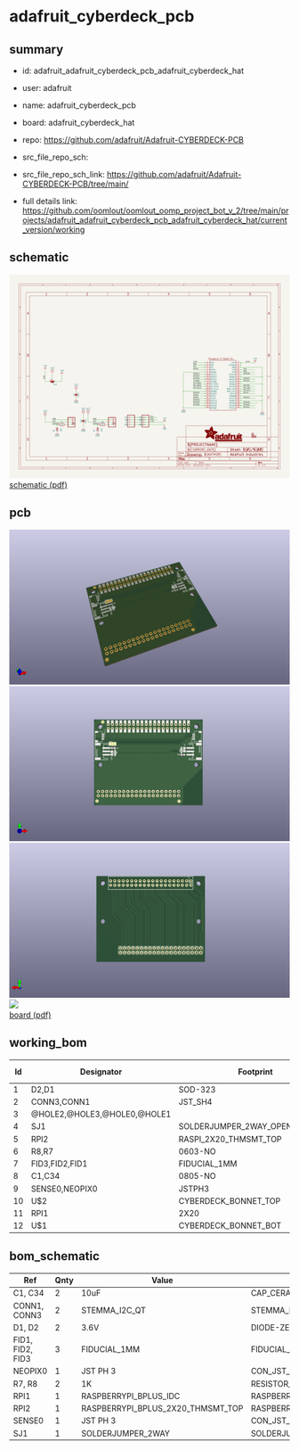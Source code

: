 # adafruit_cyberdeck_pcb
 
## summary 
* id: adafruit_adafruit_cyberdeck_pcb_adafruit_cyberdeck_hat
* user: adafruit
* name: adafruit_cyberdeck_pcb
* board: adafruit_cyberdeck_hat
* repo: https://github.com/adafruit/Adafruit-CYBERDECK-PCB



* src_file_repo_sch: 
* src_file_repo_sch_link: https://github.com/adafruit/Adafruit-CYBERDECK-PCB/tree/main/
* full details link: https://github.com/oomlout/oomlout_oomp_project_bot_v_2/tree/main/projects/adafruit_adafruit_cyberdeck_pcb_adafruit_cyberdeck_hat/current_version/working  

## schematic  
![](working_schematic_600.png)  
[schematic (pdf)](working_schematic.pdf) 






















## pcb  
![](working_3d_600.png) 
![](working_3d_front_600.png)  
![](working_3d_back_600.png)  
![](working_600.png)  
[board (pdf)](working.pdf)  

## working_bom
| Id | Designator | Footprint | Quantity | Designation | Supplier and ref |  | None | 
| --- | --- | --- | --- | --- | --- | --- | --- | 
| 1 | D2,D1 | SOD-323 | 2 | 3.6V |  |  | [''] | 
| 2 | CONN3,CONN1 | JST_SH4 | 2 | STEMMA_I2C_QT |  |  | [''] | 
| 3 | @HOLE2,@HOLE3,@HOLE0,@HOLE1 |  | 4 |  |  |  | [''] | 
| 4 | SJ1 | SOLDERJUMPER_2WAY_OPEN_NOPASTE | 1 |  |  |  | [''] | 
| 5 | RPI2 | RASPI_2X20_THMSMT_TOP | 1 | RASPBERRYPI_BPLUS_2X20_THMSMT_TOP |  |  | [''] | 
| 6 | R8,R7 | 0603-NO | 2 | 1K |  |  | [''] | 
| 7 | FID3,FID2,FID1 | FIDUCIAL_1MM | 3 | FIDUCIAL_1MM |  |  | [''] | 
| 8 | C1,C34 | 0805-NO | 2 | 10uF |  |  | [''] | 
| 9 | SENSE0,NEOPIX0 | JSTPH3 | 2 | JST PH 3 |  |  | [''] | 
| 10 | U$2 | CYBERDECK_BONNET_TOP | 1 |  |  |  | [''] | 
| 11 | RPI1 | 2X20 | 1 | RASPBERRYPI_BPLUS_IDC |  |  | [''] | 
| 12 | U$1 | CYBERDECK_BONNET_BOT | 1 |  |  |  | [''] | 


## bom_schematic
| Ref | Qnty | Value | Cmp name | Footprint | Description | Vendor | DNP | 
| --- | --- | --- | --- | --- | --- | --- | --- | 
| C1, C34 | 2 | 10uF | CAP_CERAMIC0805-NOOUTLINE | working:0805-NO |  |  |  | 
| CONN1, CONN3 | 2 | STEMMA_I2C_QT | STEMMA_I2C_QT | working:JST_SH4 |  |  |  | 
| D1, D2 | 2 | 3.6V | DIODE-ZENERSOD323 | working:SOD-323 |  |  |  | 
| FID1, FID2, FID3 | 3 | FIDUCIAL_1MM | FIDUCIAL_1MM | working:FIDUCIAL_1MM |  |  |  | 
| NEOPIX0 | 1 | JST PH 3 | CON_JST_PH_3PIN | working:JSTPH3 |  |  |  | 
| R7, R8 | 2 | 1K | RESISTOR_0603_NOOUT | working:0603-NO |  |  |  | 
| RPI1 | 1 | RASPBERRYPI_BPLUS_IDC | RASPBERRYPI_BPLUS_IDC | working:2X20 |  |  |  | 
| RPI2 | 1 | RASPBERRYPI_BPLUS_2X20_THMSMT_TOP | RASPBERRYPI_BPLUS_2X20_THMSMT_TOP | working:RASPI_2X20_THMSMT_TOP |  |  |  | 
| SENSE0 | 1 | JST PH 3 | CON_JST_PH_3PIN | working:JSTPH3 |  |  |  | 
| SJ1 | 1 | SOLDERJUMPER_2WAY | SOLDERJUMPER_2WAY | working:SOLDERJUMPER_2WAY_OPEN_NOPASTE |  |  |  | 



